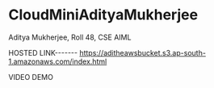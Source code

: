 # CloudMiniAdityaMukherjee
Aditya Mukherjee, Roll 48, CSE AIML

HOSTED LINK------- https://aditheawsbucket.s3.ap-south-1.amazonaws.com/index.html

VIDEO DEMO


